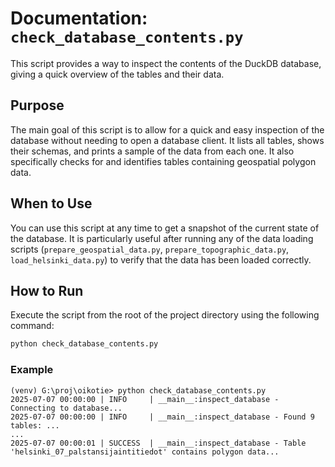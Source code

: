 # Documentation: `check_database_contents.py`

This script provides a way to inspect the contents of the DuckDB database, giving a quick overview of the tables and their data.

## Purpose

The main goal of this script is to allow for a quick and easy inspection of the database without needing to open a database client. It lists all tables, shows their schemas, and prints a sample of the data from each one. It also specifically checks for and identifies tables containing geospatial polygon data.

## When to Use

You can use this script at any time to get a snapshot of the current state of the database. It is particularly useful after running any of the data loading scripts (`prepare_geospatial_data.py`, `prepare_topographic_data.py`, `load_helsinki_data.py`) to verify that the data has been loaded correctly.

## How to Run

Execute the script from the root of the project directory using the following command:

```sh
python check_database_contents.py
```

### Example

```
(venv) G:\proj\oikotie> python check_database_contents.py
2025-07-07 00:00:00 | INFO     | __main__:inspect_database - Connecting to database...
2025-07-07 00:00:00 | INFO     | __main__:inspect_database - Found 9 tables: ...
...
2025-07-07 00:00:01 | SUCCESS  | __main__:inspect_database - Table 'helsinki_07_palstansijaintitiedot' contains polygon data...
```

